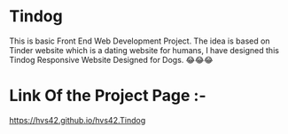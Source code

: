 # Tindog

This is basic Front End Web Development Project. The idea is based on Tinder website which is a dating website for humans, I have designed this Tindog Responsive Website Designed for Dogs. 😂😂😂

# Link Of the Project Page :- 

https://hvs42.github.io/hvs42.Tindog
